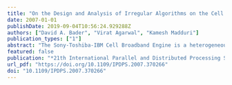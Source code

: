 ```yaml
---
title: "On the Design and Analysis of Irregular Algorithms on the Cell Processor: A Case Study of List Ranking"
date: 2007-01-01
publishDate: 2019-09-04T10:56:24.929288Z
authors: ["David A. Bader", "Virat Agarwal", "Kamesh Madduri"]
publication_types: ["1"]
abstract: "The Sony-Toshiba-IBM Cell Broadband Engine is a heterogeneous multicore architecture that consists of a traditional microprocessor (PPE), with eight SIMD coprocessing units (SPEs) integrated on-chip. We present a complexity model for designing algorithms on the Cell processor, along with a systematic procedure for algorithm analysis. To estimate the execution time of the algorithm, we consider the computational complexity, memory access patterns (DMA transfer sizes and latency), and the complexity of branching instructions. This model, coupled with the analysis procedure, simplifies algorithm design on the Cell and enables quick identification of potential implementation bottlenecks. Using the model, we design an efficient implementation of list ranking, a representative problem from the class of combinatorial and graph-theoretic applications. Due to its highly irregular memory patterns, list ranking is a particularly challenging problem to parallelize on current cache-based and distributed memory architectures. We describe a generic work-partitioning technique on the Cell to hide memory access latency, and apply this to efficiently implement list ranking. We run our algorithm on a 3.2 GHz Cell processor using an IBM QS20 Cell Blade and demonstrate a substantial speedup for list ranking on the Cell in comparison to traditional cache-based microprocessors. For a random linked list of 1 million nodes, we achieve an an overall speedup of 8.34 over a PPE-only implementation."
featured: false
publication: "*21th International Parallel and Distributed Processing Symposium (IPDPS 2007), Proceedings, 26-30 March 2007, Long Beach, California, USA*"
url_pdf: "https://doi.org/10.1109/IPDPS.2007.370266"
doi: "10.1109/IPDPS.2007.370266"
---
```


